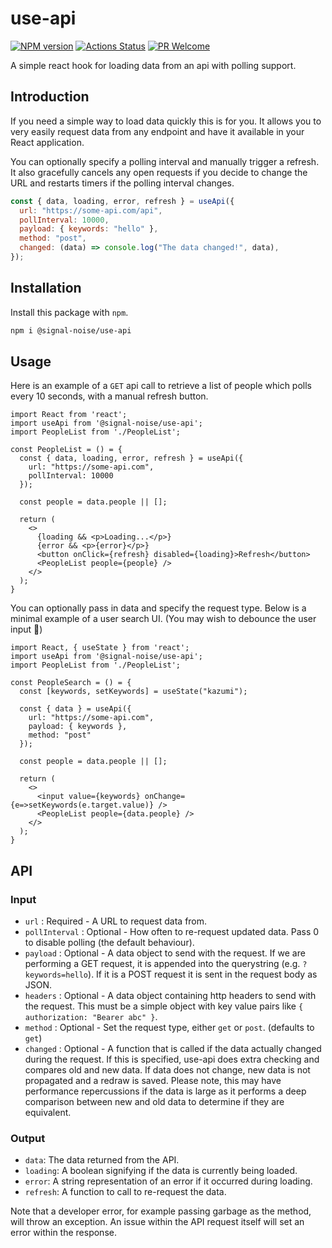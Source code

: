 # use-api

[![NPM version][npm-image]][npm-url]
[![Actions Status][ci-image]][ci-url]
[![PR Welcome][npm-downloads-image]][npm-downloads-url]

A simple react hook for loading data from an api with polling support.

## Introduction

If you need a simple way to load data quickly this is for you. It allows you to very easily request data from any endpoint and have it available in your React application.

You can optionally specify a polling interval and manually trigger a refresh. It also gracefully cancels any open requests if you decide to change the URL and restarts timers if the polling interval changes.

```javascript
const { data, loading, error, refresh } = useApi({
  url: "https://some-api.com/api",
  pollInterval: 10000,
  payload: { keywords: "hello" },
  method: "post",
  changed: (data) => console.log("The data changed!", data),
});
```

## Installation

Install this package with `npm`.

```bash
npm i @signal-noise/use-api
```

## Usage

Here is an example of a `GET` api call to retrieve a list of people which polls every 10 seconds, with a manual refresh button.

```JSX
import React from 'react';
import useApi from '@signal-noise/use-api';
import PeopleList from './PeopleList';

const PeopleList = () = {
  const { data, loading, error, refresh } = useApi({
    url: "https://some-api.com",
    pollInterval: 10000
  });

  const people = data.people || [];

  return (
    <>
      {loading && <p>Loading...</p>}
      {error && <p>{error}</p>}
      <button onClick={refresh} disabled={loading}>Refresh</button>
      <PeopleList people={people} />
    </>
  );
}
```

You can optionally pass in data and specify the request type. Below is a minimal example of a user search UI. (You may wish to debounce the user input 🤷‍)

```JSX
import React, { useState } from 'react';
import useApi from '@signal-noise/use-api';
import PeopleList from './PeopleList';

const PeopleSearch = () = {
  const [keywords, setKeywords] = useState("kazumi");

  const { data } = useApi({
    url: "https://some-api.com",
    payload: { keywords },
    method: "post"
  });

  const people = data.people || [];

  return (
    <>
      <input value={keywords} onChange={e=>setKeywords(e.target.value)} />
      <PeopleList people={data.people} />
    </>
  );
}
```

## API

### Input

- `url` : Required - A URL to request data from.
- `pollInterval` : Optional - How often to re-request updated data. Pass 0 to disable polling (the default behaviour).
- `payload` : Optional - A data object to send with the request. If we are performing a GET request, it is appended into the querystring (e.g. `?keywords=hello`). If it is a POST request it is sent in the request body as JSON.
- `headers` : Optional - A data object containing http headers to send with the request. This must be a simple object with key value pairs like `{ authorization: "Bearer abc" }`.
- `method` : Optional - Set the request type, either `get` or `post`. (defaults to `get`)
- `changed` : Optional - A function that is called if the data actually changed during the request. If this is specified, use-api does extra checking and compares old and new data. If data does not change, new data is not propagated and a redraw is saved. Please note, this may have performance repercussions if the data is large as it performs a deep comparison between new and old data to determine if they are equivalent.

### Output

- `data`: The data returned from the API.
- `loading`: A boolean signifying if the data is currently being loaded.
- `error`: A string representation of an error if it occurred during loading.
- `refresh`: A function to call to re-request the data.

Note that a developer error, for example passing garbage as the method, will throw an exception. An issue within the API request itself will set an error within the response.

[npm-image]: https://img.shields.io/npm/v/@signal-noise/use-api.svg?style=flat-square&logo=react
[npm-url]: https://npmjs.org/package/@signal-noise/use-api
[npm-downloads-image]: https://img.shields.io/npm/dm/@signal-noise/use-api.svg
[npm-downloads-url]: https://npmcharts.com/compare/@signal-noise/use-api?minimal=true
[ci-image]: https://github.com/signal-noise/use-api/workflows/node-ci/badge.svg
[ci-url]: https://github.com/signal-noise/use-api/actions
